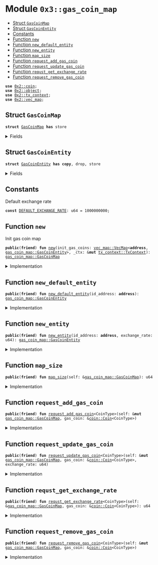 
<a name="0x3_gas_coin_map"></a>

# Module `0x3::gas_coin_map`



-  [Struct `GasCoinMap`](#0x3_gas_coin_map_GasCoinMap)
-  [Struct `GasCoinEntity`](#0x3_gas_coin_map_GasCoinEntity)
-  [Constants](#@Constants_0)
-  [Function `new`](#0x3_gas_coin_map_new)
-  [Function `new_default_entity`](#0x3_gas_coin_map_new_default_entity)
-  [Function `new_entity`](#0x3_gas_coin_map_new_entity)
-  [Function `map_size`](#0x3_gas_coin_map_map_size)
-  [Function `request_add_gas_coin`](#0x3_gas_coin_map_request_add_gas_coin)
-  [Function `request_update_gas_coin`](#0x3_gas_coin_map_request_update_gas_coin)
-  [Function `requst_get_exchange_rate`](#0x3_gas_coin_map_requst_get_exchange_rate)
-  [Function `request_remove_gas_coin`](#0x3_gas_coin_map_request_remove_gas_coin)


<pre><code><b>use</b> <a href="../../../.././build/Sui/docs/coin.md#0x2_coin">0x2::coin</a>;
<b>use</b> <a href="../../../.././build/Sui/docs/object.md#0x2_object">0x2::object</a>;
<b>use</b> <a href="../../../.././build/Sui/docs/tx_context.md#0x2_tx_context">0x2::tx_context</a>;
<b>use</b> <a href="../../../.././build/Sui/docs/vec_map.md#0x2_vec_map">0x2::vec_map</a>;
</code></pre>



<a name="0x3_gas_coin_map_GasCoinMap"></a>

## Struct `GasCoinMap`



<pre><code><b>struct</b> <a href="gas_coin_map.md#0x3_gas_coin_map_GasCoinMap">GasCoinMap</a> <b>has</b> store
</code></pre>



<details>
<summary>Fields</summary>


<dl>
<dt>
<code>active_gas_coins: <a href="../../../.././build/Sui/docs/vec_map.md#0x2_vec_map_VecMap">vec_map::VecMap</a>&lt;<b>address</b>, <a href="gas_coin_map.md#0x3_gas_coin_map_GasCoinEntity">gas_coin_map::GasCoinEntity</a>&gt;</code>
</dt>
<dd>
The current active gas coin
</dd>
</dl>


</details>

<a name="0x3_gas_coin_map_GasCoinEntity"></a>

## Struct `GasCoinEntity`



<pre><code><b>struct</b> <a href="gas_coin_map.md#0x3_gas_coin_map_GasCoinEntity">GasCoinEntity</a> <b>has</b> <b>copy</b>, drop, store
</code></pre>



<details>
<summary>Fields</summary>


<dl>
<dt>
<code>id_address: <b>address</b></code>
</dt>
<dd>

</dd>
<dt>
<code>exchange_rate: u64</code>
</dt>
<dd>

</dd>
</dl>


</details>

<a name="@Constants_0"></a>

## Constants


<a name="0x3_gas_coin_map_DEFAULT_EXCHANGE_RATE"></a>

Default exchange rate


<pre><code><b>const</b> <a href="gas_coin_map.md#0x3_gas_coin_map_DEFAULT_EXCHANGE_RATE">DEFAULT_EXCHANGE_RATE</a>: u64 = 1000000000;
</code></pre>



<a name="0x3_gas_coin_map_new"></a>

## Function `new`

Init gas coin map


<pre><code><b>public</b>(<b>friend</b>) <b>fun</b> <a href="gas_coin_map.md#0x3_gas_coin_map_new">new</a>(init_gas_coins: <a href="../../../.././build/Sui/docs/vec_map.md#0x2_vec_map_VecMap">vec_map::VecMap</a>&lt;<b>address</b>, <a href="gas_coin_map.md#0x3_gas_coin_map_GasCoinEntity">gas_coin_map::GasCoinEntity</a>&gt;, _ctx: &<b>mut</b> <a href="../../../.././build/Sui/docs/tx_context.md#0x2_tx_context_TxContext">tx_context::TxContext</a>): <a href="gas_coin_map.md#0x3_gas_coin_map_GasCoinMap">gas_coin_map::GasCoinMap</a>
</code></pre>



<details>
<summary>Implementation</summary>


<pre><code><b>public</b>(<b>friend</b>) <b>fun</b> <a href="gas_coin_map.md#0x3_gas_coin_map_new">new</a>(init_gas_coins: VecMap&lt;<b>address</b>, <a href="gas_coin_map.md#0x3_gas_coin_map_GasCoinEntity">GasCoinEntity</a>&gt;, _ctx: &<b>mut</b> TxContext): <a href="gas_coin_map.md#0x3_gas_coin_map_GasCoinMap">GasCoinMap</a> {
    <b>let</b> active_gas_coins = <a href="../../../.././build/Sui/docs/vec_map.md#0x2_vec_map_empty">vec_map::empty</a>&lt;<b>address</b>, <a href="gas_coin_map.md#0x3_gas_coin_map_GasCoinEntity">GasCoinEntity</a>&gt;();
    <b>let</b> init_keys = <a href="../../../.././build/Sui/docs/vec_map.md#0x2_vec_map_keys">vec_map::keys</a>(&init_gas_coins);
    <b>let</b> num_coins = <a href="_length">vector::length</a>(&init_keys);
    <b>let</b> i = 0;
    <b>while</b> (i &lt; num_coins) {
        <b>let</b> (id, gasCoin) = <a href="../../../.././build/Sui/docs/vec_map.md#0x2_vec_map_pop">vec_map::pop</a>(&<b>mut</b> init_gas_coins);
        <a href="../../../.././build/Sui/docs/vec_map.md#0x2_vec_map_insert">vec_map::insert</a>(&<b>mut</b> active_gas_coins, id, gasCoin);
        i = i + 1;
    };
   <b>let</b> map = <a href="gas_coin_map.md#0x3_gas_coin_map_GasCoinMap">GasCoinMap</a> {
        active_gas_coins
    };
    map
}
</code></pre>



</details>

<a name="0x3_gas_coin_map_new_default_entity"></a>

## Function `new_default_entity`



<pre><code><b>public</b>(<b>friend</b>) <b>fun</b> <a href="gas_coin_map.md#0x3_gas_coin_map_new_default_entity">new_default_entity</a>(id_address: <b>address</b>): <a href="gas_coin_map.md#0x3_gas_coin_map_GasCoinEntity">gas_coin_map::GasCoinEntity</a>
</code></pre>



<details>
<summary>Implementation</summary>


<pre><code><b>public</b>(<b>friend</b>) <b>fun</b> <a href="gas_coin_map.md#0x3_gas_coin_map_new_default_entity">new_default_entity</a>(id_address: <b>address</b>): <a href="gas_coin_map.md#0x3_gas_coin_map_GasCoinEntity">GasCoinEntity</a> {
    <a href="gas_coin_map.md#0x3_gas_coin_map_GasCoinEntity">GasCoinEntity</a> {
        id_address,
        exchange_rate:<a href="gas_coin_map.md#0x3_gas_coin_map_DEFAULT_EXCHANGE_RATE">DEFAULT_EXCHANGE_RATE</a>
    }
}
</code></pre>



</details>

<a name="0x3_gas_coin_map_new_entity"></a>

## Function `new_entity`



<pre><code><b>public</b>(<b>friend</b>) <b>fun</b> <a href="gas_coin_map.md#0x3_gas_coin_map_new_entity">new_entity</a>(id_address: <b>address</b>, exchange_rate: u64): <a href="gas_coin_map.md#0x3_gas_coin_map_GasCoinEntity">gas_coin_map::GasCoinEntity</a>
</code></pre>



<details>
<summary>Implementation</summary>


<pre><code><b>public</b>(<b>friend</b>) <b>fun</b> <a href="gas_coin_map.md#0x3_gas_coin_map_new_entity">new_entity</a>(id_address: <b>address</b>, exchange_rate: u64): <a href="gas_coin_map.md#0x3_gas_coin_map_GasCoinEntity">GasCoinEntity</a> {
    <a href="gas_coin_map.md#0x3_gas_coin_map_GasCoinEntity">GasCoinEntity</a> {
        id_address,
        exchange_rate
    }
}
</code></pre>



</details>

<a name="0x3_gas_coin_map_map_size"></a>

## Function `map_size`



<pre><code><b>public</b>(<b>friend</b>) <b>fun</b> <a href="gas_coin_map.md#0x3_gas_coin_map_map_size">map_size</a>(self: &<a href="gas_coin_map.md#0x3_gas_coin_map_GasCoinMap">gas_coin_map::GasCoinMap</a>): u64
</code></pre>



<details>
<summary>Implementation</summary>


<pre><code><b>public</b>(<b>friend</b>) <b>fun</b> <a href="gas_coin_map.md#0x3_gas_coin_map_map_size">map_size</a>(self: &<a href="gas_coin_map.md#0x3_gas_coin_map_GasCoinMap">GasCoinMap</a>): u64 {
    <a href="../../../.././build/Sui/docs/vec_map.md#0x2_vec_map_size">vec_map::size</a>(&self.active_gas_coins)
}
</code></pre>



</details>

<a name="0x3_gas_coin_map_request_add_gas_coin"></a>

## Function `request_add_gas_coin`



<pre><code><b>public</b>(<b>friend</b>) <b>fun</b> <a href="gas_coin_map.md#0x3_gas_coin_map_request_add_gas_coin">request_add_gas_coin</a>&lt;CoinType&gt;(self: &<b>mut</b> <a href="gas_coin_map.md#0x3_gas_coin_map_GasCoinMap">gas_coin_map::GasCoinMap</a>, gas_coin: &<a href="../../../.././build/Sui/docs/coin.md#0x2_coin_Coin">coin::Coin</a>&lt;CoinType&gt;)
</code></pre>



<details>
<summary>Implementation</summary>


<pre><code><b>public</b>(<b>friend</b>) <b>fun</b> <a href="gas_coin_map.md#0x3_gas_coin_map_request_add_gas_coin">request_add_gas_coin</a>&lt;CoinType&gt;(
    self: &<b>mut</b> <a href="gas_coin_map.md#0x3_gas_coin_map_GasCoinMap">GasCoinMap</a>,
    gas_coin: &Coin&lt;CoinType&gt;) {
    <b>let</b> id_address = <a href="../../../.././build/Sui/docs/object.md#0x2_object_id_address">object::id_address</a>&lt;Coin&lt;CoinType&gt;&gt;(gas_coin);
    <a href="../../../.././build/Sui/docs/vec_map.md#0x2_vec_map_insert">vec_map::insert</a>(&<b>mut</b> self.active_gas_coins, id_address, <a href="gas_coin_map.md#0x3_gas_coin_map_GasCoinEntity">GasCoinEntity</a> {
        id_address,
        exchange_rate: <a href="gas_coin_map.md#0x3_gas_coin_map_DEFAULT_EXCHANGE_RATE">DEFAULT_EXCHANGE_RATE</a>
    });
}
</code></pre>



</details>

<a name="0x3_gas_coin_map_request_update_gas_coin"></a>

## Function `request_update_gas_coin`



<pre><code><b>public</b>(<b>friend</b>) <b>fun</b> <a href="gas_coin_map.md#0x3_gas_coin_map_request_update_gas_coin">request_update_gas_coin</a>&lt;CoinType&gt;(self: &<b>mut</b> <a href="gas_coin_map.md#0x3_gas_coin_map_GasCoinMap">gas_coin_map::GasCoinMap</a>, gas_coin: &<a href="../../../.././build/Sui/docs/coin.md#0x2_coin_Coin">coin::Coin</a>&lt;CoinType&gt;, exchange_rate: u64)
</code></pre>



<details>
<summary>Implementation</summary>


<pre><code><b>public</b>(<b>friend</b>) <b>fun</b> <a href="gas_coin_map.md#0x3_gas_coin_map_request_update_gas_coin">request_update_gas_coin</a>&lt;CoinType&gt;(
    self: &<b>mut</b> <a href="gas_coin_map.md#0x3_gas_coin_map_GasCoinMap">GasCoinMap</a>,
    gas_coin: &Coin&lt;CoinType&gt;, exchange_rate: u64) {
    <b>let</b> id_address = <a href="../../../.././build/Sui/docs/object.md#0x2_object_id_address">object::id_address</a>&lt;Coin&lt;CoinType&gt;&gt;(gas_coin);
    <b>let</b> entity = <a href="../../../.././build/Sui/docs/vec_map.md#0x2_vec_map_get_mut">vec_map::get_mut</a>(&<b>mut</b> self.active_gas_coins, &id_address);
    entity.exchange_rate = exchange_rate
}
</code></pre>



</details>

<a name="0x3_gas_coin_map_requst_get_exchange_rate"></a>

## Function `requst_get_exchange_rate`



<pre><code><b>public</b>(<b>friend</b>) <b>fun</b> <a href="gas_coin_map.md#0x3_gas_coin_map_requst_get_exchange_rate">requst_get_exchange_rate</a>&lt;CoinType&gt;(self: &<a href="gas_coin_map.md#0x3_gas_coin_map_GasCoinMap">gas_coin_map::GasCoinMap</a>, gas_coin: &<a href="../../../.././build/Sui/docs/coin.md#0x2_coin_Coin">coin::Coin</a>&lt;CoinType&gt;): u64
</code></pre>



<details>
<summary>Implementation</summary>


<pre><code><b>public</b>(<b>friend</b>) <b>fun</b> <a href="gas_coin_map.md#0x3_gas_coin_map_requst_get_exchange_rate">requst_get_exchange_rate</a>&lt;CoinType&gt;(
    self: &<a href="gas_coin_map.md#0x3_gas_coin_map_GasCoinMap">GasCoinMap</a>,
    gas_coin: &Coin&lt;CoinType&gt;): u64 {
    <b>let</b> id_address = <a href="../../../.././build/Sui/docs/object.md#0x2_object_id_address">object::id_address</a>&lt;Coin&lt;CoinType&gt;&gt;(gas_coin);
    <b>let</b> gas_entity = <a href="../../../.././build/Sui/docs/vec_map.md#0x2_vec_map_get">vec_map::get</a>(&self.active_gas_coins, &id_address);
    gas_entity.exchange_rate
}
</code></pre>



</details>

<a name="0x3_gas_coin_map_request_remove_gas_coin"></a>

## Function `request_remove_gas_coin`



<pre><code><b>public</b>(<b>friend</b>) <b>fun</b> <a href="gas_coin_map.md#0x3_gas_coin_map_request_remove_gas_coin">request_remove_gas_coin</a>&lt;CoinType&gt;(self: &<b>mut</b> <a href="gas_coin_map.md#0x3_gas_coin_map_GasCoinMap">gas_coin_map::GasCoinMap</a>, gas_coin: &<a href="../../../.././build/Sui/docs/coin.md#0x2_coin_Coin">coin::Coin</a>&lt;CoinType&gt;)
</code></pre>



<details>
<summary>Implementation</summary>


<pre><code><b>public</b>(<b>friend</b>) <b>fun</b> <a href="gas_coin_map.md#0x3_gas_coin_map_request_remove_gas_coin">request_remove_gas_coin</a>&lt;CoinType&gt;(
    self: &<b>mut</b> <a href="gas_coin_map.md#0x3_gas_coin_map_GasCoinMap">GasCoinMap</a>,
    gas_coin: &Coin&lt;CoinType&gt;,) {
    <b>let</b> id_address = <a href="../../../.././build/Sui/docs/object.md#0x2_object_id_address">object::id_address</a>&lt;Coin&lt;CoinType&gt;&gt;(gas_coin);
    <a href="../../../.././build/Sui/docs/vec_map.md#0x2_vec_map_remove">vec_map::remove</a>(&<b>mut</b> self.active_gas_coins, &id_address);
}
</code></pre>



</details>
